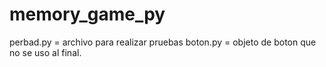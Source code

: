 # memory_game_py
perbad.py = archivo para realizar pruebas
boton.py = objeto de boton que no se uso al final.
